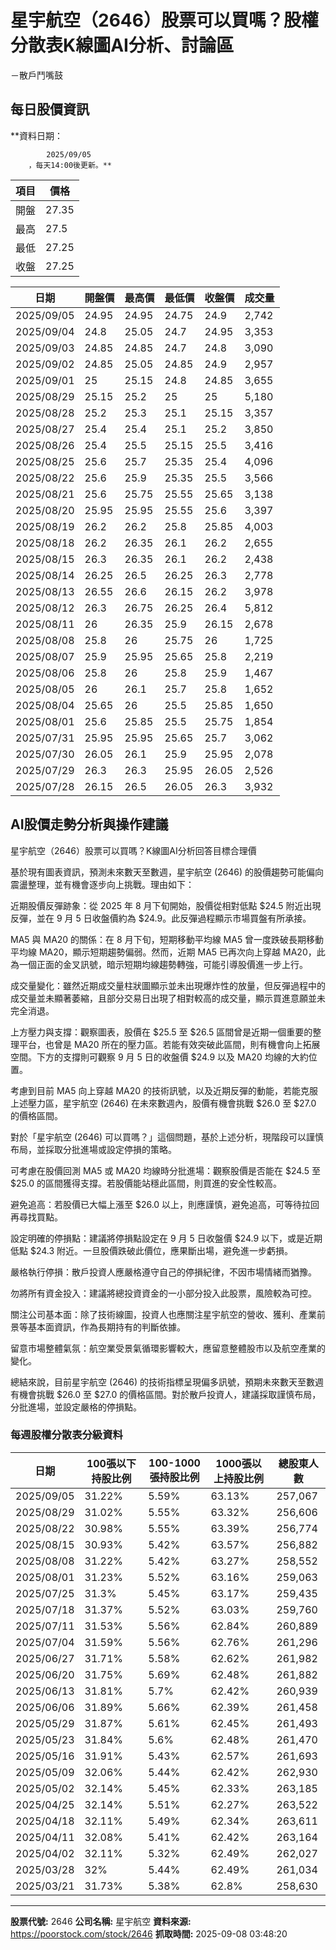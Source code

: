 # 星宇航空（2646）股票可以買嗎？股權分散表K線圖AI分析、討論區
－散戶鬥嘴鼓

## 每日股價資訊

**資料日期：
        
            2025/09/05
        ，每天14:00後更新。**

| 項目 | 價格 |
|------|------|
| 開盤 | 27.35 |
| 最高 | 27.5 |
| 最低 | 27.25 |
| 收盤 | 27.25 |

| 日期 | 開盤價 | 最高價 | 最低價 | 收盤價 | 成交量 |
|------|--------|--------|--------|--------|--------|
| 2025/09/05 | 24.95 | 24.95 | 24.75 | 24.9 | 2,742 |
| 2025/09/04 | 24.8 | 25.05 | 24.7 | 24.95 | 3,353 |
| 2025/09/03 | 24.85 | 24.85 | 24.7 | 24.8 | 3,090 |
| 2025/09/02 | 24.85 | 25.05 | 24.85 | 24.9 | 2,957 |
| 2025/09/01 | 25 | 25.15 | 24.8 | 24.85 | 3,655 |
| 2025/08/29 | 25.15 | 25.2 | 25 | 25 | 5,180 |
| 2025/08/28 | 25.2 | 25.3 | 25.1 | 25.15 | 3,357 |
| 2025/08/27 | 25.4 | 25.4 | 25.1 | 25.2 | 3,850 |
| 2025/08/26 | 25.4 | 25.5 | 25.15 | 25.5 | 3,416 |
| 2025/08/25 | 25.6 | 25.7 | 25.35 | 25.4 | 4,096 |
| 2025/08/22 | 25.6 | 25.9 | 25.35 | 25.5 | 3,566 |
| 2025/08/21 | 25.6 | 25.75 | 25.55 | 25.65 | 3,138 |
| 2025/08/20 | 25.95 | 25.95 | 25.55 | 25.6 | 3,397 |
| 2025/08/19 | 26.2 | 26.2 | 25.8 | 25.85 | 4,003 |
| 2025/08/18 | 26.2 | 26.35 | 26.1 | 26.2 | 2,655 |
| 2025/08/15 | 26.3 | 26.35 | 26.1 | 26.2 | 2,438 |
| 2025/08/14 | 26.25 | 26.5 | 26.25 | 26.3 | 2,778 |
| 2025/08/13 | 26.55 | 26.6 | 26.15 | 26.2 | 3,978 |
| 2025/08/12 | 26.3 | 26.75 | 26.25 | 26.4 | 5,812 |
| 2025/08/11 | 26 | 26.35 | 25.9 | 26.15 | 2,678 |
| 2025/08/08 | 25.8 | 26 | 25.75 | 26 | 1,725 |
| 2025/08/07 | 25.9 | 25.95 | 25.65 | 25.8 | 2,219 |
| 2025/08/06 | 25.8 | 26 | 25.8 | 25.9 | 1,467 |
| 2025/08/05 | 26 | 26.1 | 25.7 | 25.8 | 1,652 |
| 2025/08/04 | 25.65 | 26 | 25.5 | 25.85 | 1,650 |
| 2025/08/01 | 25.6 | 25.85 | 25.5 | 25.75 | 1,854 |
| 2025/07/31 | 25.95 | 25.95 | 25.65 | 25.7 | 3,062 |
| 2025/07/30 | 26.05 | 26.1 | 25.9 | 25.95 | 2,078 |
| 2025/07/29 | 26.3 | 26.3 | 25.95 | 26.05 | 2,526 |
| 2025/07/28 | 26.15 | 26.5 | 26.05 | 26.3 | 3,932 |

## AI股價走勢分析與操作建議

星宇航空（2646）股票可以買嗎？K線圖AI分析回答目標合理價

基於現有圖表資訊，預測未來數天至數週，星宇航空 (2646) 的股價趨勢可能偏向震盪整理，並有機會逐步向上挑戰。理由如下：

近期股價反彈跡象：從 2025 年 8 月下旬開始，股價從相對低點 $24.5 附近出現反彈，並在 9 月 5 日收盤價約為 $24.9。此反彈過程顯示市場買盤有所承接。

MA5 與 MA20 的關係：在 8 月下旬，短期移動平均線 MA5 曾一度跌破長期移動平均線 MA20，顯示短期趨勢偏弱。然而，近期 MA5 已再次向上穿越 MA20，此為一個正面的金叉訊號，暗示短期均線趨勢轉強，可能引導股價進一步上行。

成交量變化：雖然近期成交量柱狀圖顯示並未出現爆炸性的放量，但反彈過程中的成交量並未顯著萎縮，且部分交易日出現了相對較高的成交量，顯示買進意願並未完全消退。

上方壓力與支撐：觀察圖表，股價在 $25.5 至 $26.5 區間曾是近期一個重要的整理平台，也曾是 MA20 所在的壓力區。若能有效突破此區間，則有機會向上拓展空間。下方的支撐則可觀察 9 月 5 日的收盤價 $24.9 以及 MA20 均線的大約位置。

考慮到目前 MA5 向上穿越 MA20 的技術訊號，以及近期反彈的動能，若能克服上述壓力區，星宇航空 (2646) 在未來數週內，股價有機會挑戰 $26.0 至 $27.0 的價格區間。

對於「星宇航空 (2646) 可以買嗎？」這個問題，基於上述分析，現階段可以謹慎布局，並採取分批進場或設定停損的策略。

可考慮在股價回測 MA5 或 MA20 均線時分批進場：觀察股價是否能在 $24.5 至 $25.0 的區間獲得支撐。若股價能站穩此區間，則買進的安全性較高。

避免追高：若股價已大幅上漲至 $26.0 以上，則應謹慎，避免追高，可等待拉回再尋找買點。

設定明確的停損點：建議將停損點設定在 9 月 5 日收盤價 $24.9 以下，或是近期低點 $24.3 附近。一旦股價跌破此價位，應果斷出場，避免進一步虧損。

嚴格執行停損：散戶投資人應嚴格遵守自己的停損紀律，不因市場情緒而猶豫。

勿將所有資金投入：建議將總投資資金的一小部分投入此股票，風險較為可控。

關注公司基本面：除了技術線圖，投資人也應關注星宇航空的營收、獲利、產業前景等基本面資訊，作為長期持有的判斷依據。

留意市場整體氣氛：航空業受景氣循環影響較大，應留意整體股市以及航空產業的變化。

總結來說，目前星宇航空 (2646) 的技術指標呈現偏多訊號，預期未來數天至數週有機會挑戰 $26.0 至 $27.0 的價格區間。對於散戶投資人，建議採取謹慎布局，分批進場，並設定嚴格的停損點。

### 每週股權分散表分級資料

| 日期 | 100張以下持股比例 | 100-1000張持股比例 | 1000張以上持股比例 | 總股東人數 |
|------|-------------------|--------------------|--------------------|----------|
| 2025/09/05 | 31.22% | 5.59% | 63.13% | 257,067 |
| 2025/08/29 | 31.02% | 5.55% | 63.32% | 256,606 |
| 2025/08/22 | 30.98% | 5.55% | 63.39% | 256,774 |
| 2025/08/15 | 30.93% | 5.42% | 63.57% | 256,882 |
| 2025/08/08 | 31.22% | 5.42% | 63.27% | 258,552 |
| 2025/08/01 | 31.23% | 5.52% | 63.16% | 259,063 |
| 2025/07/25 | 31.3% | 5.45% | 63.17% | 259,435 |
| 2025/07/18 | 31.37% | 5.52% | 63.03% | 259,760 |
| 2025/07/11 | 31.53% | 5.56% | 62.84% | 260,889 |
| 2025/07/04 | 31.59% | 5.56% | 62.76% | 261,296 |
| 2025/06/27 | 31.71% | 5.58% | 62.62% | 261,982 |
| 2025/06/20 | 31.75% | 5.69% | 62.48% | 261,882 |
| 2025/06/13 | 31.81% | 5.7% | 62.42% | 260,939 |
| 2025/06/06 | 31.89% | 5.66% | 62.39% | 261,458 |
| 2025/05/29 | 31.87% | 5.61% | 62.45% | 261,493 |
| 2025/05/23 | 31.84% | 5.6% | 62.48% | 261,470 |
| 2025/05/16 | 31.91% | 5.43% | 62.57% | 261,693 |
| 2025/05/09 | 32.06% | 5.44% | 62.42% | 262,930 |
| 2025/05/02 | 32.14% | 5.45% | 62.33% | 263,185 |
| 2025/04/25 | 32.14% | 5.51% | 62.27% | 263,522 |
| 2025/04/18 | 32.11% | 5.49% | 62.34% | 263,611 |
| 2025/04/11 | 32.08% | 5.41% | 62.42% | 263,164 |
| 2025/04/02 | 32.11% | 5.32% | 62.49% | 262,027 |
| 2025/03/28 | 32% | 5.44% | 62.49% | 261,034 |
| 2025/03/21 | 31.73% | 5.38% | 62.8% | 258,630 |

---

**股票代號:** 2646
**公司名稱:** 星宇航空
**資料來源:** https://poorstock.com/stock/2646
**抓取時間:** 2025-09-08 03:48:20